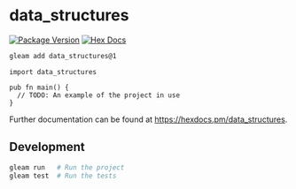 # data_structures

[![Package Version](https://img.shields.io/hexpm/v/data_structures)](https://hex.pm/packages/data_structures)
[![Hex Docs](https://img.shields.io/badge/hex-docs-ffaff3)](https://hexdocs.pm/data_structures/)

```sh
gleam add data_structures@1
```
```gleam
import data_structures

pub fn main() {
  // TODO: An example of the project in use
}
```

Further documentation can be found at <https://hexdocs.pm/data_structures>.

## Development

```sh
gleam run   # Run the project
gleam test  # Run the tests
```

